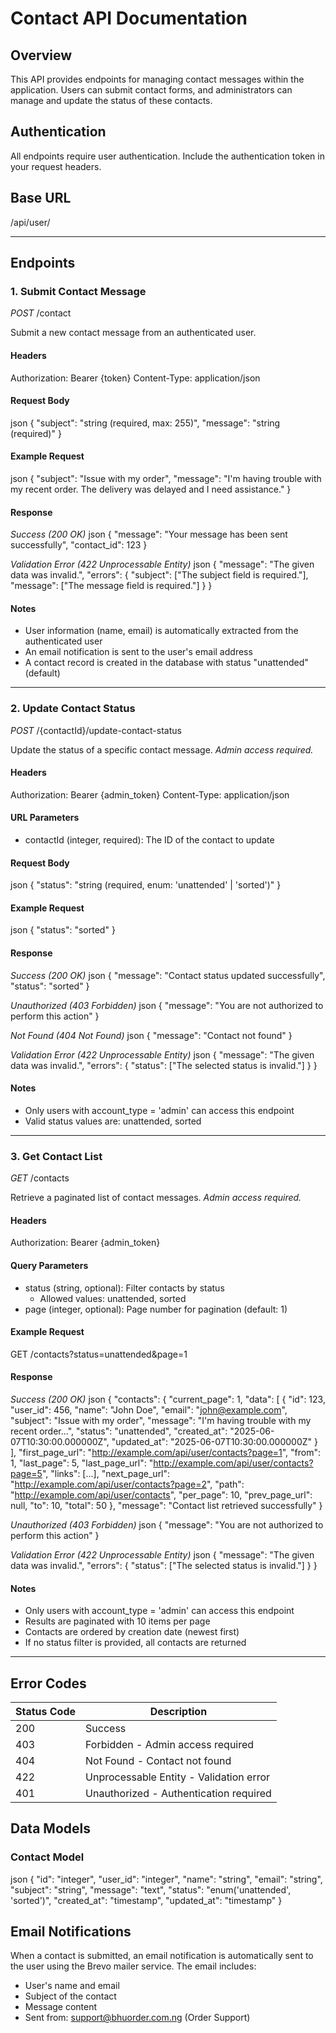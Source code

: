 # Contact API Documentation

## Overview

This API provides endpoints for managing contact messages within the application. Users can submit contact forms, and administrators can manage and update the status of these contacts.

## Authentication

All endpoints require user authentication. Include the authentication token in your request headers.

## Base URL

/api/user/

---

## Endpoints

### 1. Submit Contact Message

_POST_ /contact

Submit a new contact message from an authenticated user.

#### Headers

Authorization: Bearer {token}
Content-Type: application/json

#### Request Body

json
{
"subject": "string (required, max: 255)",
"message": "string (required)"
}

#### Example Request

json
{
"subject": "Issue with my order",
"message": "I'm having trouble with my recent order. The delivery was delayed and I need assistance."
}

#### Response

_Success (200 OK)_
json
{
"message": "Your message has been sent successfully",
"contact_id": 123
}

_Validation Error (422 Unprocessable Entity)_
json
{
"message": "The given data was invalid.",
"errors": {
"subject": ["The subject field is required."],
"message": ["The message field is required."]
}
}

#### Notes

- User information (name, email) is automatically extracted from the authenticated user
- An email notification is sent to the user's email address
- A contact record is created in the database with status "unattended" (default)

---

### 2. Update Contact Status

_POST_ /{contactId}/update-contact-status

Update the status of a specific contact message. _Admin access required._

#### Headers

Authorization: Bearer {admin_token}
Content-Type: application/json

#### URL Parameters

- contactId (integer, required): The ID of the contact to update

#### Request Body

json
{
"status": "string (required, enum: 'unattended' | 'sorted')"
}

#### Example Request

json
{
"status": "sorted"
}

#### Response

_Success (200 OK)_
json
{
"message": "Contact status updated successfully",
"status": "sorted"
}

_Unauthorized (403 Forbidden)_
json
{
"message": "You are not authorized to perform this action"
}

_Not Found (404 Not Found)_
json
{
"message": "Contact not found"
}

_Validation Error (422 Unprocessable Entity)_
json
{
"message": "The given data was invalid.",
"errors": {
"status": ["The selected status is invalid."]
}
}

#### Notes

- Only users with account_type = 'admin' can access this endpoint
- Valid status values are: unattended, sorted

---

### 3. Get Contact List

_GET_ /contacts

Retrieve a paginated list of contact messages. _Admin access required._

#### Headers

Authorization: Bearer {admin_token}

#### Query Parameters

- status (string, optional): Filter contacts by status
  - Allowed values: unattended, sorted
- page (integer, optional): Page number for pagination (default: 1)

#### Example Request

GET /contacts?status=unattended&page=1

#### Response

_Success (200 OK)_
json
{
"contacts": {
"current_page": 1,
"data": [
{
"id": 123,
"user_id": 456,
"name": "John Doe",
"email": "john@example.com",
"subject": "Issue with my order",
"message": "I'm having trouble with my recent order...",
"status": "unattended",
"created_at": "2025-06-07T10:30:00.000000Z",
"updated_at": "2025-06-07T10:30:00.000000Z"
}
],
"first_page_url": "http://example.com/api/user/contacts?page=1",
"from": 1,
"last_page": 5,
"last_page_url": "http://example.com/api/user/contacts?page=5",
"links": [...],
"next_page_url": "http://example.com/api/user/contacts?page=2",
"path": "http://example.com/api/user/contacts",
"per_page": 10,
"prev_page_url": null,
"to": 10,
"total": 50
},
"message": "Contact list retrieved successfully"
}

_Unauthorized (403 Forbidden)_
json
{
"message": "You are not authorized to perform this action"
}

_Validation Error (422 Unprocessable Entity)_
json
{
"message": "The given data was invalid.",
"errors": {
"status": ["The selected status is invalid."]
}
}

#### Notes

- Only users with account_type = 'admin' can access this endpoint
- Results are paginated with 10 items per page
- Contacts are ordered by creation date (newest first)
- If no status filter is provided, all contacts are returned

---

## Error Codes

| Status Code | Description                             |
| ----------- | --------------------------------------- |
| 200         | Success                                 |
| 403         | Forbidden - Admin access required       |
| 404         | Not Found - Contact not found           |
| 422         | Unprocessable Entity - Validation error |
| 401         | Unauthorized - Authentication required  |

## Data Models

### Contact Model

json
{
"id": "integer",
"user_id": "integer",
"name": "string",
"email": "string",
"subject": "string",
"message": "text",
"status": "enum('unattended', 'sorted')",
"created_at": "timestamp",
"updated_at": "timestamp"
}

## Email Notifications

When a contact is submitted, an email notification is automatically sent to the user using the Brevo mailer service. The email includes:

- User's name and email
- Subject of the contact
- Message content
- Sent from: support@bhuorder.com.ng (Order Support)

